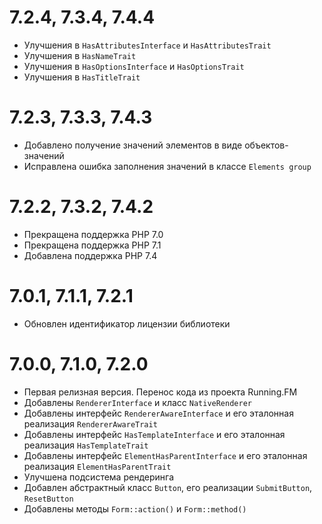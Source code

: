7.2.4, 7.3.4, 7.4.4
===================
* Улучшения в `HasAttributesInterface` и `HasAttributesTrait`
* Улучшения в `HasNameTrait`
* Улучшения в `HasOptionsInterface` и `HasOptionsTrait`
* Улучшения в `HasTitleTrait`

7.2.3, 7.3.3, 7.4.3
===================
* Добавлено получение значений элементов в виде объектов-значений
* Исправлена ошибка заполнения значений в классе `Elements group`

7.2.2, 7.3.2, 7.4.2
===================
* Прекращена поддержка PHP 7.0
* Прекращена поддержка PHP 7.1
* Добавлена поддержка PHP 7.4

7.0.1, 7.1.1, 7.2.1
===================
* Обновлен идентификатор лицензии библиотеки

7.0.0, 7.1.0, 7.2.0
===================
* Первая релизная версия. Перенос кода из проекта Running.FM
* Добавлены `RendererInterface` и класс `NativeRenderer`
* Добавлены интерфейс `RendererAwareInterface` и его эталонная реализация `RendererAwareTrait`
* Добавлены интерфейс `HasTemplateInterface` и его эталонная реализация `HasTemplateTrait`
* Добавлены интерфейс `ElementHasParentInterface` и его эталонная реализация `ElementHasParentTrait`
* Улучшена подсистема рендеринга
* Добавлен абстрактный класс `Button`, его реализации `SubmitButton`, `ResetButton`
* Добавлены методы `Form::action()` и `Form::method()`